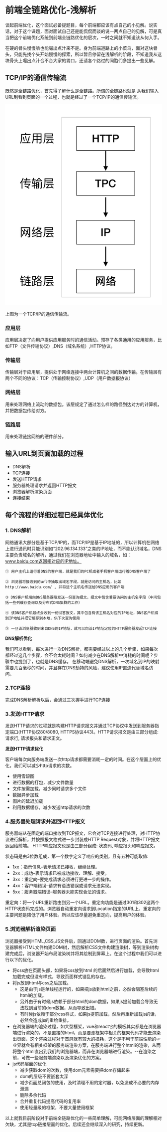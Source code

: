 # 前端全链路优化-浅解析
谈起前端优化，这个面试必备提题目，每个前端都应该有点自己的小见解。说实话，对于这个课题，面对面试自己还是能侃侃而谈的说一两点自己的见解，可是真当把这个前端优化系统到前端全链路优化的层次，一时之间就不知道该从何入手。

在硬的骨头慢慢啃也能嘬出点汁来不是。身为前端道路上的小菜鸟，面对这块骨头，只能先找个头开始慢慢的探索，所以暂且停留在浅解析的阶段，不知道我从这块骨头上嘬出点汁合不合大家的胃口，还请各个路过的同胞们多提出一些见解。

## TCP/IP的通信传输流

既然是全链路优化，首先得了解什么是全链路。所谓的全链路也就是 从我们输入URL到看到页面的一个过程，也就是经过了一个TCP/IP的通信传输流。

![屏幕快照 2017-11-20 下午2.49.01.png](quiver-image-url/E6F448A399D5F06CA7E4F135AF1F8DA8.png)

上图为一个TCP/IP的通信传输流。

### 应用层

应用层决定了向用户提供应用服务时的通信活动。预存了各类通用的应用服务，比如FTP（文件传输协议）,DNS（域名系统）,HTTP协议。

### 传输层

传输层对于应用层，提供处于网络连接中两台计算机之间的数据传输。在传输层有两个不同的协议：TCP（传输控制协议）,UDP（用户数据报协议）

### 网络层

用来处理网络上流动的数据包。该层规定了通过怎么样的路径到达对方的计算机，并把数据包传给对方。

### 链路层

用来处理链接网络的硬件部分。

## 输入URL到页面加载的过程

* DNS解析
* TCP连接
* 发送HTTP请求
* 服务器处理请求并返回HTTP报文
* 浏览器解析渲染页面
* 连接结束

## 每个流程的详细过程已经具体优化
### 1. DNS解析
  网络通讯大部分是基于TCP/IP的，而TCP/IP是基于IP地址的，所以计算机在网络上进行通讯时只能识别如“202.96.134.133”之类的IP地址，而不能认识域名，DNS主要负责域名的解析，通过我们在浏览器地址中输入的域名，如：www.baidu.com返回相对应的IP地址。
  
    ① 用户主机上运行着DNS的客户端，就是我们的PC机或者手机客户端运行着DNS客户端了
    
    ② 浏览器将接收到的url中抽取出域名字段，就是访问的主机名，比如http://www.baidu.com/ , 并将这个主机名传送给DNS应用的客户端
    
    ③ DNS客户机端向DNS服务器端发送一份查询报文，报文中包含着要访问的主机名字段（中间包括一些列缓存查询以及分布式DNS集群的工作）
    
    ④ 该DNS客户机最终会收到一份回答报文，其中包含有该主机名对应的IP地址，DNS客户机得到IP地址并把它缓存到本地，供下次查询使用
    
    ⑤ 一旦该浏览器收到来自DNS的IP地址，就可以向该IP地址定位的HTTP服务器发起TCP连接
    
**DNS解析优化**

  我们可以看到，每次进行一次DNS解析，都需要经过以上的几个步骤，如果每次都经过这几个步骤，会不会太耗时间？如何减少在DNS解析中消耗的时间呢？步骤中也提到了，也就是DNS缓存。
  在移动端避免DNS解析，一次域名到IP的映射需要几百毫秒的时间，并且存在DNS劫持的风险，建议使用IP直连代替域名访问。

### 2.TCP连接
  完成DNS解析解析以后，会通过三次握手进行TCP连接
### 3.发送HTTP请求
  发送HTTP请求的过程就是构建HTTP请求报文并通过TCP协议中发送到服务器指定端口(HTTP协议80/8080, HTTPS协议443)。HTTP请求报文是由三部分组成: 请求行, 请求报头和请求正文。
  
**发送HTTP请求优化**

  客户端每次向服务端发送一次http请求都需要消耗一定的时间。在这个层面上的优化，我们可以减少http请求的次数。
  * 使用雪碧图
  * 进行数据的打包，减少文件数量
  * 文件按需加载，减少同时请求多个文件
  * 数据异步加载
  * 图片的延迟加载
  * 利用数据缓存，减少发送http请求的次数
  

### 4.服务器处理请求并返回HTTP报文
 服务器端从在固定的端口接收到TCP报文，它会对TCP连接进行处理，对HTTP协议进行解析，并按照报文格式进一步封装成HTTP Request对象，并将HTTP报文返回给前端。
  HTTP响应报文也是由三部分组成: 状态码, 响应报头和响应报文。

状态码是由3位数组成，第一个数字定义了响应的类别，且有五种可能取值:

  * 1xx：指示信息–表示请求已接收，继续处理。
  * 2xx：成功–表示请求已被成功接收、理解、接受。
  * 3xx：重定向–要完成请求必须进行更进一步的操作。
  * 4xx：客户端错误–请求有语法错误或请求无法实现。
  * 5xx：服务器端错误–服务器未能实现合法的请求。
  
  重定向：将一个URL重新路由到另一个URL。重定向功能是通过301和302这两个HTTP状态码完成的。浏览器自动重定向请求到Location指定的URL上，重定向的主要问题是降低了用户体验。所以应该尽量避免重定向，提高用户的体验。

### 5.浏览器解析渲染页面
浏览器接受到HTML,CSS,JS文件后，回通过DOM数，进行页面的渲染。首先浏览器解析HTML文件构建DOM树，然后解析CSS文件构建渲染树，等到渲染树构建完成后，浏览器开始布局渲染树并将其绘制到屏幕上。在这个过程中我们可以进行以下的优化。

* 将css放在页面头部，如果将css放到html 的后面然后进行加载，会导致html加载完成但没有样式，导致页面样式错乱的存在。
* 将js放到html与css之后加载。
     * 这是由于js是单线程运行的，如果把js放到html之前，必然会阻塞后续的html的加载。
     * 另外由于有时候js依赖于部分html的dom数据，如果js提前加载会导致无法找到当前的dom数据，从而导致出错。
     * 有时候js依赖于部分css样式，如果js提前加载，然后再重新加载js的话，必然会造成js的重绘重排。
* 在浏览器端的渲染过程，如大型框架，vue和react它的模板其实都是在浏览器端进行渲染的，不是直接的html，而是要走框架中相关的框架代码才能去渲染出页面，这个渲染过程对于首屏就有较大的损耗，这个是不利于前端性能的☞业界就会有相关框架的服务端渲染方案，在服务端进行整个html的渲染，从而将整个html直出到我们的浏览器端，而非在浏览器端进行渲染。--在渲染之前，可做一些服务端渲染以及渲染优化的方案。
* js代码层面的优化
  * 减少获取dom的次数，使用dom元素需要把dom存储起来
  * dom的层级不要嵌套太深
  * 减少页面总闭包的使用，及时清理不用的定时器，以免造成不必要的内存泄漏
  * 删除多余代码
  * 合并重复代码提高代码的复用率
  * 使用轻量级的框架，不要大量使用框架


以上就我目前阶段对于前端全链路优化的一些简单理解，可能网络层面的理解相对欠缺，尤其是tcp链接层面的优化。后续还会继续深入的研究，持续更新。






